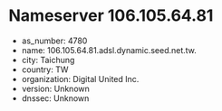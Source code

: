 # Nameserver 106.105.64.81

* as_number: 4780
* name: 106.105.64.81.adsl.dynamic.seed.net.tw.
* city: Taichung
* country: TW
* organization: Digital United Inc.
* version: Unknown
* dnssec: Unknown
